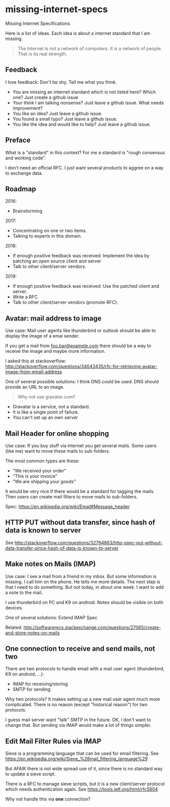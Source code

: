 # missing-internet-specs
Missing Internet Specifications

Here is a list of ideas. Each idea is about a internet standard that I am missing.

> The Internet is not a network of computers. It is a network of people. That is its real strength. 

## Feedback

I love feedback: Don't be shy. Tell me what you think.

 * You are missing an internet standard which is not listed here? Which one? Just create a github issue
 * Your think I am talking nonsense? Just leave a github issue. What needs improvement?
 * You like an idea? Just leave a github issue. 
 * You found a small typo? Just leave a github issue.
 * You like the idea and would like to help? Just leave a github issue.
 
## Preface

What is a "standard" in this context? For me a standard is "rough consensus and working code".

I don't need an official RFC. I just want several products to aggree on a way to exchange data.

## Roadmap

2016:
  * Brainstorming

2017:
 * Concentrating on one or two items. 
 * Talking to experts in this domain.
 
2018: 
 * If enough positive feedback was received: Implement the idea by patching an open source client and server
 * Talk to other client/server vendors.

2019:
  * If enough positive feedback was received: Use the patched client and server.
  * Write a RFC
  * Talk to other client/server vendors (promote RFC).

## Avatar: mail address to image
Use case: Mail user agents like thunderbird or outlook should be able to display the image of a emai sender.

If you get a mail from foo.bar@example.com there should be a way to receive the image and maybe more information.

I asked this at stackoverflow: http://stackoverflow.com/questions/34043435/rfc-for-retrieving-avatar-image-from-email-address

One of several possible solutions: I think DNS could be used. DNS should provide an URL to an image.

> Why not use gravatar.com?

 * Gravatar is a service, not a standard.
 * It is like a single point of failure. 
 * You can't set up an own server


## Mail Header for online shopping

Use case: If you buy stuff via internet you get several mails. Some users (like me) want to move these mails to sub-folders.


The most common types are these:

  * "We received your order"
  * "This is your invoice"
  * "We are shipping your goods"

It would be very nice if there would be a standard for tagging the mails.
Then users can create mail filters to move mails to sub-folders.

Spec: https://en.wikipedia.org/wiki/Email#Message_header

## HTTP PUT without data transfer, since hash of data is known to server

See http://stackoverflow.com/questions/32794863/http-spec-put-without-data-transfer-since-hash-of-data-is-known-to-server

## Make notes on Mails (IMAP)

Use case: I see a mail from a friend in my inbox. But some information is missing. I call him on the phone. He tells me more details. The next step is that I need to do something. But not today, in about one week. I want to add a note to the mail.

I use thunderbird on PC and K9 on android. Notes should be visible on both devices.

One of several solutions: Extend IMAP Spec

Related: http://softwarerecs.stackexchange.com/questions/27065/create-and-store-notes-on-mails



## One connection to receive and send mails, not two

There are two protocols to handle email with a mail user agent (thunderbird, K9 on android, ...):

 * IMAP for receiving/storing
 * SMTP for sending
 
Why two protocols? It makes setting up a new mail user agent much more complicated. There is no reason (except "historical reason") for two protocols. 

I guess mail server want "talk" SMTP in the future. OK, I don't want to change that. But sending via IMAP would make a lot of things simpler.



## Edit Mail Filter Rules via IMAP
Sieve is a programming language that can be used for email filtering. See https://en.wikipedia.org/wiki/Sieve_%28mail_filtering_language%29

But AFAIK there is not wide spread use of it, since there is no standard way to update a sieve script.

There is a RFC to manage sieve scripts, but it is a new client/server protocol which needs authentication again. See https://tools.ietf.org/html/rfc5804

Why not handle this via **one** connection?

